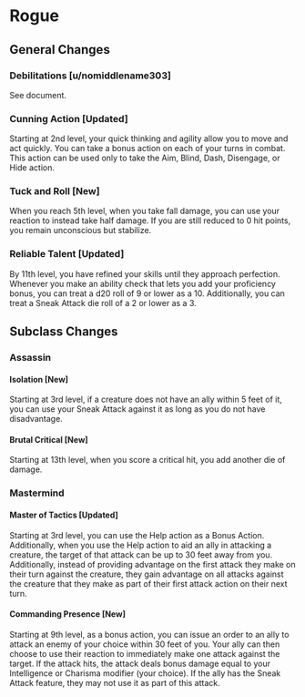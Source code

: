 # Rogue

## General Changes

### Debilitations [u/nomiddlename303]

See document.

### Cunning Action [Updated]

Starting at 2nd level, your quick thinking and agility allow you to move and act quickly. You can take a bonus action on each of your turns in combat. This action can be used only to take the Aim, Blind, Dash, Disengage, or Hide action.

### Tuck and Roll [New]

When you reach 5th level, when you take fall damage, you can use your reaction to instead take half damage. If you are still reduced to 0 hit points, you remain unconscious but stabilize.

### Reliable Talent [Updated]

By 11th level, you have refined your skills until they approach perfection.  Whenever you make an ability check that lets you add your proficiency bonus, you can treat a d20 roll of 9 or lower as a 10.  Additionally, you can treat a Sneak Attack die roll of a 2 or lower as a 3.

## Subclass Changes

### Assassin

#### Isolation [New]

Starting at 3rd level, if a creature does not have an ally within 5 feet of it, you can use your Sneak Attack against it as long as you do not have disadvantage.

#### Brutal Critical [New]

Starting at 13th level, when you score a critical hit, you add another die of damage.

### Mastermind

#### Master of Tactics [Updated]

Starting at 3rd level, you can use the Help action as a Bonus Action.  Additionally, when you use the Help action to aid an ally in attacking a creature, the target of that attack can be up to 30 feet away from you.  Additionally, instead of providing advantage on the first attack they make on their turn against the creature, they gain advantage on all attacks against the creature that they make as part of their first attack action on their next turn.

#### Commanding Presence [New]

Starting at 9th level, as a bonus action, you can issue an order to an ally to attack an enemy of your choice within 30 feet of you.  Your ally can then choose to use their reaction to immediately make one attack against the target.  If the attack hits, the attack deals bonus damage equal to your Intelligence or Charisma modifier (your choice).  If the ally has the Sneak Attack feature, they may not use it as part of this attack.
